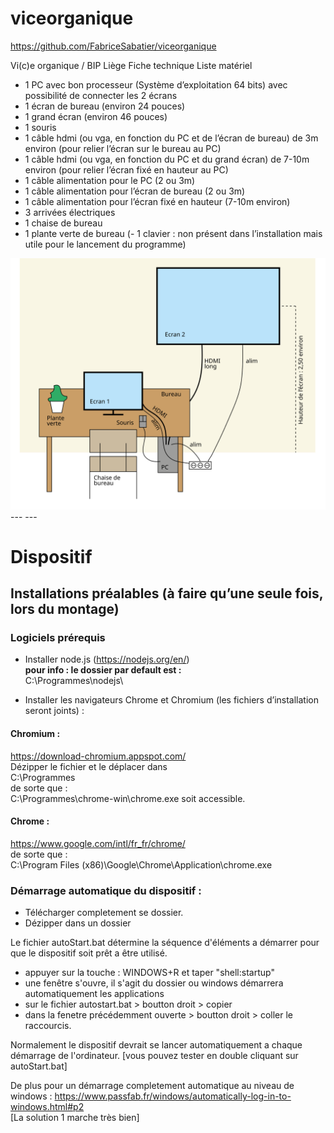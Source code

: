 # viceorganique  
https://github.com/FabriceSabatier/viceorganique

Vi(c)e organique / BIP Liège
Fiche technique
Liste matériel
- 1 PC avec bon processeur (Système d’exploitation 64 bits) avec possibilité de connecter les 2 écrans
- 1 écran de bureau (environ 24 pouces)
- 1 grand écran (environ 46 pouces)
- 1 souris
- 1 câble hdmi (ou vga, en fonction du PC et de l’écran de bureau) de 3m environ (pour relier l’écran sur
le bureau au PC)
- 1 câble hdmi (ou vga, en fonction du PC et du grand écran) de 7-10m environ (pour relier l’écran fixé en
hauteur au PC)
- 1 câble alimentation pour le PC (2 ou 3m)
- 1 câble alimentation pour l’écran de bureau (2 ou 3m)
- 1 câble alimentation pour l’écran fixé en hauteur (7-10m environ)
- 3 arrivées électriques
- 1 chaise de bureau
- 1 plante verte de bureau
(- 1 clavier : non présent dans l’installation mais utile pour le lancement du programme)


<img src="./schemaInstall-01.svg" width=auto>
---
---

# Dispositif

## Installations préalables (à faire qu’une seule fois, lors du montage)
### Logiciels prérequis

- Installer node.js (https://nodejs.org/en/)  
__pour info : le dossier par default est :__  
C:\Programmes\nodejs\

- Installer les navigateurs Chrome et Chromium (les fichiers d’installation seront joints)  :

#### Chromium :
https://download-chromium.appspot.com/  
Dézipper le fichier et le déplacer dans  
C:\Programmes\
de sorte que :  
C:\Programmes\chrome-win\chrome.exe soit accessible.

#### Chrome :
https://www.google.com/intl/fr_fr/chrome/  
de sorte que :  
C:\Program Files (x86)\Google\Chrome\Application\chrome.exe

### Démarrage automatique du dispositif :  
- Télécharger completement se dossier.
- Dézipper dans un dossier

Le fichier autoStart.bat détermine la séquence d'éléments a 
démarrer pour que le dispositif soit prêt a être utilisé.

- appuyer sur la touche : WINDOWS+R et taper "shell:startup"  
- une fenêtre s'ouvre, il s'agit du dossier ou windows démarrera automatiquement 
les applications
- sur le fichier autostart.bat > boutton droit > copier
- dans la fenetre précédemment ouverte > boutton droit > coller le raccourcis.

Normalement le dispositif devrait se lancer automatiquement a chaque démarrage de l'ordinateur.
[vous pouvez tester en double cliquant sur autoStart.bat]

De plus pour un démarrage completement automatique au niveau de windows :
https://www.passfab.fr/windows/automatically-log-in-to-windows.html#p2  
[La solution 1 marche très bien]
